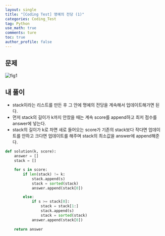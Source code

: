 ```yaml
---
layout: single
title: "[Coding Test] 명예의 전당 (1)"
categories: Coding_Test
tag: Python
use_math: true
comments: ture
toc: true
author_profile: false
---
```



## 문제

![fig1]({{site.url}}/images/2023-05-18-ct1/문제설명.png)

## 내 풀이

* stack이라는 리스트를 만든 후 그 안에 명예의 전당을 계속해서 업데이트해가면 된다.
* 먼저 stack의 길이가 k까지 안찼을 때는 계속 score를 append하고 최저 점수를 answer에 넣는다.
* stack의 길이가 k로 차면 새로 들어오는 score가 기존의 stack보다 작다면 업데이트를 안하고 크다면 업데이트를 해주며 stack의 최소값을 answer에 append해준다.

```python
def solution(k, score):
    answer = []
    stack = []

    for s in score:
        if len(stack) != k:
            stack.append(s)
            stack = sorted(stack)
            answer.append(stack[0])

        else:
            if s >= stack[0]:
                stack = stack[1:]
                stack.append(s)
                stack = sorted(stack)
            answer.append(stack[0])
            
    return answer
```
